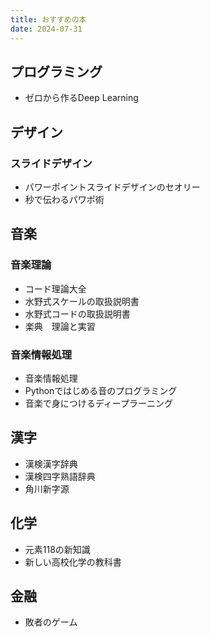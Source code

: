 ```yaml
---
title: おすすめの本
date: 2024-07-31
---
```


## プログラミング
- ゼロから作るDeep Learning

## デザイン
### スライドデザイン
- パワーポイントスライドデザインのセオリー
- 秒で伝わるパワポ術

## 音楽
### 音楽理論
- コード理論大全
- 水野式スケールの取扱説明書
- 水野式コードの取扱説明書
- 楽典　理論と実習

### 音楽情報処理
- 音楽情報処理
- Pythonではじめる音のプログラミング
- 音楽で身につけるディープラーニング

## 漢字
- 漢検漢字辞典
- 漢検四字熟語辞典
- 角川新字源

## 化学
- 元素118の新知識
- 新しい高校化学の教科書

## 金融
- 敗者のゲーム
